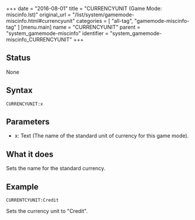 +++
date = "2016-08-01"
title = "CURRENCYUNIT (Game Mode: miscinfo.lst)"
original_url = "/list/system/gamemode-miscinfo.html#currencyunit"
categories = [ "all-tag", "gamemode-miscinfo-tag" ]
[menu.main]
    name = "CURRENCYUNIT"
    parent = "system_gamemode-miscinfo"
    identifier = "system_gamemode-miscinfo_CURRENCYUNIT"
+++

## Status

None

## Syntax

`CURRENCYUNIT:x`

## Parameters

-   x: Text (The name of the standard unit of currency
    for this game mode).



What it does
------------

Sets the name for the standard currency.

Example
-------

`CURRENTCYUNIT:Credit`

Sets the currency unit to "Credit".

